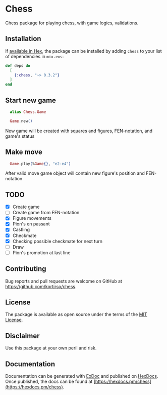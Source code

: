 # Chess

Chess package for playing chess, with game logics, validations.

## Installation

If [available in Hex](https://hex.pm/docs/publish), the package can be installed
by adding `chess` to your list of dependencies in `mix.exs`:

```elixir
def deps do
  [
    {:chess, "~> 0.3.2"}
  ]
end
```

## Start new game

```elixir
  alias Chess.Game

  Game.new()
```

New game will be created with squares and figures, FEN-notation, and game's status

## Make move

```elixir
  Game.play(%Game{}, "e2-e4")
```

After valid move game object will contain new figure's position and FEN-notation

## TODO

- [X] Create game
- [ ] Create game from FEN-notation
- [X] Figure movements
- [X] Pion's en passant
- [X] Castling
- [X] Checkmate
- [X] Checking possible checkmate for next turn
- [ ] Draw
- [ ] Pion's promotion at last line

## Contributing

Bug reports and pull requests are welcome on GitHub at https://github.com/kortirso/chess.

## License

The package is available as open source under the terms of the [MIT License](http://opensource.org/licenses/MIT).

## Disclaimer

Use this package at your own peril and risk.

## Documentation

Documentation can be generated with [ExDoc](https://github.com/elixir-lang/ex_doc)
and published on [HexDocs](https://hexdocs.pm). Once published, the docs can
be found at [https://hexdocs.pm/chess](https://hexdocs.pm/chess).

